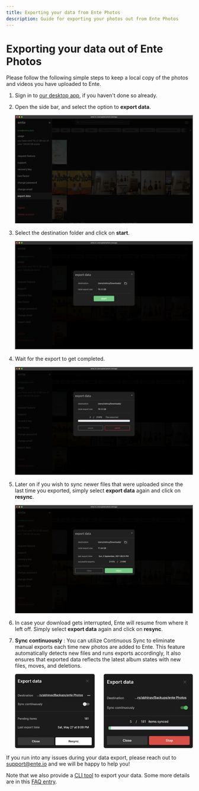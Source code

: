 ```yaml
---
title: Exporting your data from Ente Photos
description: Guide for exporting your photos out from Ente Photos
---
```


# Exporting your data out of Ente Photos

Please follow the following simple steps to keep a local copy of the photos and
videos you have uploaded to Ente.

1. Sign in to [our desktop app](https://ente.io/download/desktop), if you
   haven't done so already.

2. Open the side bar, and select the option to **export data**.

    ![Ente - Export data](export-1.png)

3. Select the destination folder and click on **start**.

    ![Ente - Select destination folder and start](export-2.png)

4. Wait for the export to get completed.

    ![Ente - Export in progress](export-3.png)

5. Later on if you wish to sync newer files that were uploaded since the last
   time you exported, simply select **export data** again and click on
   **resync**.

    ![Ente - Rexport](export-4.png)

6. In case your download gets interrupted, Ente will resume from where it left
   off. Simply select **export data** again and click on **resync**.

7. **Sync continuously** : You can utilize Continuous Sync to eliminate manual
   exports each time new photos are added to Ente. This feature automatically
   detects new files and runs exports accordingly, It also ensures that exported
   data reflects the latest album states with new files, moves, and deletions.

    ![Ente - Continuous sync](continuous-sync.webp)

If you run into any issues during your data export, please reach out to
[support@ente.io](mailto:support@ente.io) and we will be happy to help you!

Note that we also provide a [CLI
tool](https://github.com/ente-io/ente/tree/main/cli#export) to export your data.
Some more details are in this [FAQ entry](/photos/faq/export).
